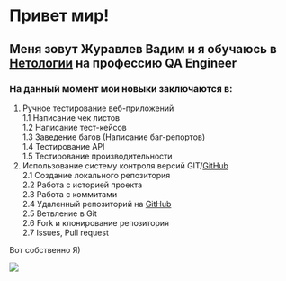 # Привет мир!

## Меня зовут Журавлев Вадим и я обучаюсь в [Нетологии](https://netology.ru/) на профессию QA Engineer

### На данный момент мои новыки заключаются в:

1. Ручное тестирование веб-приложений  
   1.1 Написание чек листов  
   1.2 Написание тест-кейсов  
   1.3 Заведение багов (Написание баг-репортов)  
   1.4 Тестирование API  
   1.5 Тестирование производительности   
2. Использование систему контроля версий GIT/[GitHub](https://github.com/)  
   2.1 Создание локального репозитория  
   2.2 Работа с историей проекта  
   2.3 Работа с коммитами  
   2.4 Удаленный репозиторий на [GitHub](https://github.com/)  
   2.5 Ветвление в Git  
   2.6 Fork и клонирование репозитория  
   2.7 Issues, Pull request  

Вот собственно Я)

![](https://prnt.sc/pCgw4YMDMKqC)